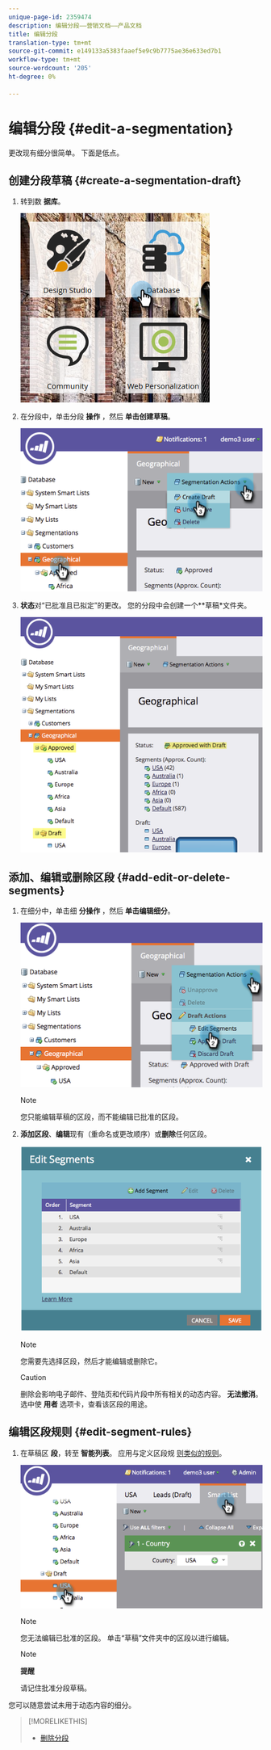 ```yaml
---
unique-page-id: 2359474
description: 编辑分段——营销文档——产品文档
title: 编辑分段
translation-type: tm+mt
source-git-commit: e149133a5383faaef5e9c9b7775ae36e633ed7b1
workflow-type: tm+mt
source-wordcount: '205'
ht-degree: 0%

---
```



# 编辑分段 {#edit-a-segmentation}

更改现有细分很简单。 下面是低点。

## 创建分段草稿 {#create-a-segmentation-draft}

1. 转到数 **据库**。

   ![](assets/db.png)

1. 在分段中，单击分段 **操作** ，然后 **单击创建草稿**。

   ![](assets/two.png)

1. **状态**对“已批准且已拟定”的更改。 您的分段中会创建一个**草稿*文件夹。

   ![](assets/three.png)

## 添加、编辑或删除区段 {#add-edit-or-delete-segments}

1. 在细分中，单击细 **分操作** ，然后 **单击编辑细分**。

   ![](assets/four.png)

   >[!NOTE]
   >
   >您只能编辑草稿的区段，而不能编辑已批准的区段。

1. **添加区段**、**编辑**现有（重命名或更改顺序）或**删除**任何区段。

   ![](assets/image2014-9-16-9-3a6-3a9.png)

   >[!NOTE]
   >
   >您需要先选择区段，然后才能编辑或删除它。

   >[!CAUTION]
   >
   >删除会影响电子邮件、登陆页和代码片段中所有相关的动态内容。 **无法撤消**。 选中使 **用者** 选项卡，查看该区段的用途。

## 编辑区段规则 {#edit-segment-rules}

1. 在草稿区 **段**，转至 **智能列表**。 应用与定义区段规 [则类似的规则](http://docs.marketo.com/display/public/DOCS/Define+Segment+Rules)。

   ![](assets/image2014-9-16-9-3a6-3a20.png)

   >[!NOTE]
   >
   >您无法编辑已批准的区段。 单击“草稿”文件夹中的区段以进行编辑。

   >[!NOTE]
   >
   >**提醒**
   >
   >
   >请记住批准分段草稿。

您可以随意尝试未用于动态内容的细分。

>[!MORELIKETHIS]
>
>* [删除分段](delete-a-segmentation.md)

>



